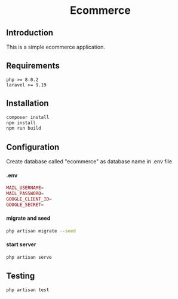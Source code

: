 <h1 align="center">Ecommerce</h1>

<h2>Introduction</h2> 
This is a simple ecommerce application.

<h2>Requirements</h2> 

```
php >= 8.0.2
laravel >= 9.19
```

<h2>Installation</h2>

```bash
composer install
npm install
npm run build
```

<h2>Configuration</h2>
<p>Create database called "ecommerce" as database name in .env file</p> 
<h4>.env</h4>

```php
MAIL_USERNAME=
MAIL_PASSWORD=
GOOGLE_CLIENT_ID=
GOOGLE_SECRET=
```
<h4>migrate and seed</h4> 

```bash
php artisan migrate --seed
```

<h4>start server</h4> 

```bash
php artisan serve
```

<h2>Testing</h2>

```bash
php artisan test
```
